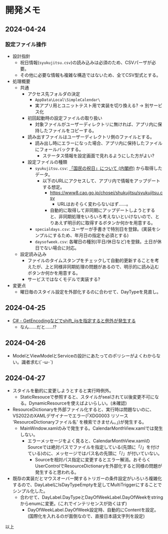 開発メモ
========

2024-04-24
----------

### 設定ファイル操作

* 設計指針
    * 祝日情報(`syukujitsu.csv`)の読み込みは必須のため、CSVパーザが必要。
    * その他に必要な情報も複雑な構造ではないため、全てCSV型式とする。
* 処理概要
    * 共通
        * アクセス先フォルダの決定
            * `AppData\Local\SimpleCalendar\`
            * 実アプリ用とユニットテスト用で実装を切り換える? → 別サービス化
        * 初回起動時の設定ファイルの取り扱い
            * 対象ファイルがユーザーディレクトリに無ければ、アプリ内に保持したファイルをコピーする。
        * 読み出すファイルはユーザーディレクトリ側のファイルとする。
            * 読み出し時にエラーになった場合、アプリ内に保持したファイルにフォールバックする。
                * ステータス情報を設定画面で見れるようにした方がよい?
        * 設定ファイルの種類
            * `syukujitsu.csv`: [「国民の祝日」について (内閣府)](https://www8.cao.go.jp/chosei/shukujitsu/gaiyou.html) から取得したデータ。
                * 以下のURLにアクセスして、アプリ内で情報をアップデートする想定。
                    * https://www8.cao.go.jp/chosei/shukujitsu/syukujitsu.csv
                        * URLはおそらく変わらないはず……。
                    * 自動的に取得して非同期にアップデートしようとすると、非同期処理をいろいろ考えないといけないので、とりあえず明示的に取得するボタンか何かを用意する。
            * `specialdays.csv`: ユーザーが手書きで特別日を登録。(実装をシンプルにするため、年月日の指定を必須とする)
            * `daysofweek.csv`: 各曜日の種別(平日/休日など)を登録。土日が休日でない場合に対応。
    * 設定読み込み
        * ファイルのタイムスタンプをチェックして自動的更新することを考えたが、上と同様非同期処理の問題があるので、明示的に読み込むボタンか何かを用意する。
        * サービスではなくモデルで実装する?
* 変更点
    * 曜日毎のスタイル設定を外部化するのに合わせて、DayTypeを見直し。

2024-04-25
----------

* [C# - GetEncodingなどでshift_jisを指定すると例外が発生する](https://www.curict.com/item/72/72d5fb2.html)
    * なん……だと……!?

2024-04-26
----------

* ModelとViewModelとServiceの設計にあたってのポリシーがよくわからない。識者求む(´･ω･`)

2024-04-27
----------

* スタイルを動的に変更しようとすると実行時例外。
    * StaticResouceで参照すると、スタイルがsealされて以後変更不可になる。DynamicResourceを使えばよいらしい。(未確認)
* ResourceDictionaryを外部ファイル化すると、実行時は問題ないのに、VS2022のXAMLデザイナーでエラー(「XDG0003 リソース 'ResourceDictionaryファイル名' を検索できません。」)が発生する。
    * MainWindow.xamlのみで発生する。CalendarMonthView.xamlでは発生しない。
        * エラーメッセージをよく見ると、CalendarMonthView.xamlのSourceでは絶対パスでファイルを指定している(先頭に「/」を付けている)のに、メッセージではパス名の先頭に「/」が付いていない。
            * Sourceを相対パス指定に変更するとエラー解消。おそらくUserControlでResourceDictionaryを外部化すると同様の問題が発生すると思われる。
* 既存の実装だとマウスオーバー関するトリガーの条件設定がいろいろ複雑化するので、DayLabelにIsDayTypeEmptyを足してMultiTriggerにすることでシンプル化した。
    * 合わせて、DayLabel.DayTypeとDayOfWeekLabel.DayOfWeekをstringからenumに変更。(これでインテリセンスが効くはず)
        * DayOfWeekLabel.DayOfWeek設定時、自動的にContentを設定。(国際化を入れるのが面倒なので、直接日本語文字列を設定)

以上
